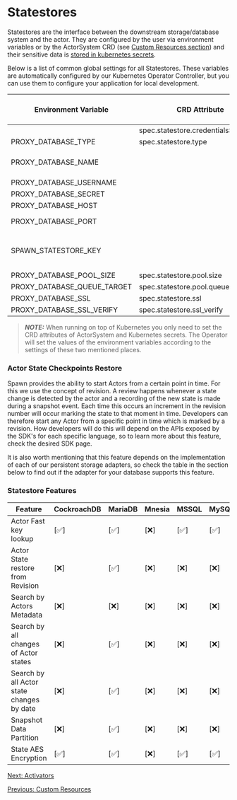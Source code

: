 # Statestores

Statestores are the interface between the downstream storage/database system and the actor.
They are configured by the user via environment variables or by the ActorSystem CRD (see [Custom Resources section](crds.md)) and their sensitive data is [stored in kubernetes secrets](docs/getting_started.md).

Below is a list of common global settings for all Statestores. These variables are automatically configured by our Kubernetes Operator Controller, but you can use them to configure your application for local development.

| Environment Variable        | CRD Attribute                        | Secret Property | Default Env Value | Default CRD Value | Mandatory | Possible Values                         |
| --------------------------- | ------------------------------------ | --------------- | ----------------- | ----------------- | --------- | --------------------------------------- |
|                             | spec.statestore.credentialsSecretRef |                 |                   |                   | Yes       |
| PROXY_DATABASE_TYPE         | spec.statestore.type                 |                 |                   |                   | Yes       | 
| PROXY_DATABASE_NAME         |                                      | database        | eigr-functions-db | eigr-functions-db |           |
| PROXY_DATABASE_USERNAME     |                                      | username        | admin             | admin             |           |
| PROXY_DATABASE_SECRET       |                                      | password        | admin             | admin             |           |
| PROXY_DATABASE_HOST         |                                      | host            | localhost         | localhost         |           |
| PROXY_DATABASE_PORT         |                                      | port            | adapter specific  | adapter specific  |           | 
| SPAWN_STATESTORE_KEY        |                                      | encryptionKey   |                   |                   | Yes       | openssl rand -base64 32                 |
| PROXY_DATABASE_POOL_SIZE    | spec.statestore.pool.size            |                 | 60                | 60                |           |
| PROXY_DATABASE_QUEUE_TARGET | spec.statestore.pool.queue           |                 | 10000             | 10000             |           |
| PROXY_DATABASE_SSL          | spec.statestore.ssl                  |                 | false             | false             |           |
| PROXY_DATABASE_SSL_VERIFY   | spec.statestore.ssl_verify           |                 | false             | false             |           |

> **_NOTE:_** When running on top of Kubernetes you only need to set the CRD attributes of ActorSystem and Kubernetes secrets. The Operator will set the values of the environment variables according to the settings of these two mentioned places.

### Actor State Checkpoints Restore

Spawn provides the ability to start Actors from a certain point in time.
For this we use the concept of revision.
A review happens whenever a state change is detected by the actor and a recording of the new state is made during a snapshot event. Each time this occurs an increment in the revision number will occur marking the state to that moment in time.
Developers can therefore start any Actor from a specific point in time which is marked by a revision.
How developers will do this will depend on the APIs exposed by the SDK's for each specific language, so to learn more about this feature, check the desired SDK page.

It is also worth mentioning that this feature depends on the implementation of each of our persistent storage adapters, so check the table in the section below to find out if the adapter for your database supports this feature.

### Statestore Features

| Feature                                   | CockroachDB          | MariaDB              | Mnesia | MSSQL                | MySQL                | Postgres             | SQLite               |
| ------------------------------------------| -------------------- | -------------------- | ------ | -------------------- | -------------------- | -------------------- | -------------------- |
| Actor Fast key lookup                     | [:white_check_mark:] | [:white_check_mark:] | [:x:]  | [:white_check_mark:] | [:white_check_mark:] | [:white_check_mark:] | [:white_check_mark:] |
| Actor State restore from Revision         | [:x:]                | [:white_check_mark:] | [:x:]  | [:x:]                | [:x:]                | [:x:]                | [:x:]                |
| Search by Actors Metadata                 | [:x:]                | [:x:]                | [:x:]  | [:x:]                | [:x:]                | [:x:]                | [:x:]                |
| Search by all changes of Actor states     | [:x:]                | [:white_check_mark:] | [:x:]  | [:x:]                | [:x:]                | [:x:]                | [:x:]                |
| Search by all Actor state changes by date | [:x:]                | [:white_check_mark:] | [:x:]  | [:x:]                | [:x:]                | [:x:]                | [:x:]                |
| Snapshot Data Partition                   | [:x:]                | [:white_check_mark:] | [:x:]  | [:x:]                | [:x:]                | [:x:]                | [:x:]                |
| State AES Encryption                      | [:white_check_mark:] | [:white_check_mark:] | [:x:]  | [:white_check_mark:] | [:white_check_mark:] | [:white_check_mark:] | [:white_check_mark:] |


[Next: Activators](activators.md)

[Previous: Custom Resources](crds.md)